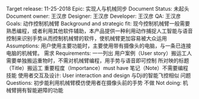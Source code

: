 Target release: 11-25-2018
Epic: 实现人与机械同步
Document Status: 未起头
Document owner: 王汉彦
Designer: 王汉彦
Developer: 王汉彦
QA: 王汉彦
Goals: 动作控制机械臂
Background and strategic fit: 现今控制机械臂一般需要熟悉编程，或者利用其他软件辅助，本产品提供一种利用动作捕捉人工智能与语音控制来识别手势从而控制机械臂的软件，使机械臂更加容易被大众运用
Assumptions: 用户使用主要功能时，主要使用带有摄像头的电脑，与一条已连接电脑的机械臂。
需求 Requirements: 一一列出 
用户案例（User story）搬运工人需要单独搬运重物时，不需对机械臂编程，用手势与语音即可控制
所对映的标题（Title）搬运工
重要程度（Importance）must have
笔记（Note）不需要编程技能
使用者交互及设计: User interaction and design 与Dji的智能飞控相似
问题 Questions: 初步能利用机械臂模仿使用者在摄像头前的手势
不做 Not doing: 机械臂拥有智能避障的功能